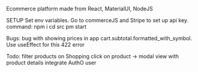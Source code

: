 Ecommerce platform made from React, MaterialUI, NodeJS

SETUP
Set env variables. Go to commerceJS and Stripe to set up api key.
command:
npm i
cd src
pm start

Bugs:
bug with showing prices in app cart.subtotal.formatted_with_symbol. Use useEffect for this
422 error

Todo:
filter products on Shopping
click on product -> modal view with product details
integrate AuthO user
